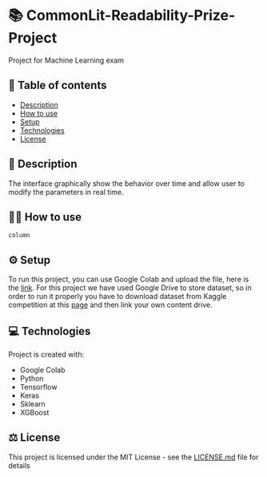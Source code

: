 # :books: CommonLit-Readability-Prize-Project
Project for Machine Learning exam 

##  :pencil: Table of contents
* [Description](#description)
* [How to use](#how-to-use)
* [Setup](#setup)
* [Technologies](#technologies)
* [License](#license)


## :pushpin: Description <a name="description"/>

The interface graphically show the behavior over time and allow user to modify the parameters in real time. 


## :man_technologist: How to use <a name="how-to-use"/>
`column`





## :gear: Setup <a name="setup"/>
To run this project, you can use Google Colab and upload the file, here is the [link](https://colab.research.google.com/notebooks/intro.ipynb?utm_source=scs-index).
For this project we have used Google Drive to store dataset, so in order to run it properly you have to download dataset from Kaggle competition at this [page](https://www.kaggle.com/c/commonlitreadabilityprize/data) and then link your own content drive.

## :computer: Technologies <a name="technologies"/>
Project is created with:
* Google Colab
* Python
* Tensorflow
* Keras
* Sklearn
* XGBoost

## :balance_scale: License <a name="license"/>
This project is licensed under the MIT License - see the [LICENSE.md](LICENSE) file for details
